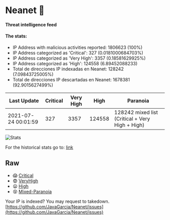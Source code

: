 # Neanet :hocho:
#### Threat intelligence feed
#### The stats:

- IP Address with malicious activities reported: 1806623 (100%)
- IP Address categorized as 'Critical':  327 (0.0181000684703%)
- IP Address categorized as 'Very High':  3357 (0.18581629925%)
- IP Address categorized as 'High':  124558 (6.89452088233)
- Total de direcciones IP indexadas en Neanet:  128242 (7.09843725005%)
- Total de direcciones IP descartadas en Neanet:  1678381 (92.9015627499%)

| Last Update | Critical | Very High | High | Paranoia |
| --- | --- | --- | --- | --- |
| 2021-07-24 00:01:59 | 327 | 3357 | 124558 | 128242 mixed list (Critical + Very High + High)|

![Stats](https://docs.google.com/spreadsheets/d/e/2PACX-1vSnaNMIXVabIpDJjufMlzH7poXnshF3mgd8Is1g9ytUEzVsP5my4Trn8f-xkoLLQ38xpL3HtmUexLo6/pubchart?oid=501124687&format=image)

For the historical stats go to: [link](/stats.csv)
## Raw
- :scream: [Critical](https://raw.githubusercontent.com/JavaGarcia/Neanet/master/blacklists/neanet_critical.txt)
- :fearful: [VeryHigh](https://raw.githubusercontent.com/JavaGarcia/Neanet/master/blacklists/neanet_veryHigh.txtt)
- :frowning: [High](https://raw.githubusercontent.com/JavaGarcia/Neanet/master/blacklists/neanet_high.txt)
- :dizzy_face: [Mixed-Paranoia](https://raw.githubusercontent.com/JavaGarcia/Neanet/master/blacklists/neanet_all.txt)


Your IP is indexed? You may request to takedown. [https://github.com/JavaGarcia/Neanet/issues](https://github.com/JavaGarcia/Neanet/issues)





































































































































































































































































































































































































































































































































































































































































































































































































































































































































































































































































































































































































































































































































































































































































































































































































































































































































































































































































































































































































































































































































































































































































































































































































































































































































































































































































































































































































































































































































































































































































































































































































































































































































































































































































































































































































































































































































































































































































































































































































































































































































































































































































































































































































































































































































































































































































































































































































































































































































































































































































































































































































































































































































































































































































































































































































































































































































































































































































































































































































































































































































































































































































































































































































































































































































































































































































































































































































































































































































































































































































































































































































































































































































































































































































































































































































































































































































































































































































































































































